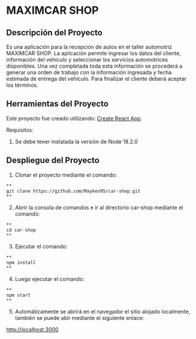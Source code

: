 # MAXIMCAR SHOP

## Descripción del Proyecto

Es una aplicación para la recepción de autos en el taller automotriz MAXIMCAR SHOP. La aplicación permite ingresar los datos del cliente, información del vehículo y seleccionar los servicios automotrices disponibles. Una vez completada toda esta información se procederá a generar una orden de trabajo con la información ingresada y fecha estimada de entrega del vehículo. Para finalizar el cliente deberá aceptar los términos.

## Herramientas del Proyecto

Este proyecto fue creado utilizando: [Create React App](https://github.com/facebook/create-react-app).

Requisitos: 

1. Se debe tener instalada la versión de Node 18.2.0


## Despliegue del Proyecto

1. Clonar el proyecto mediante el comando:
```
**
git clone https://github.com/Mayken95/car-shop.git
**

```
2. Abrir la consola de comandos e ir al directorio car-shop mediante el comando:
```
**
cd car-shop
**
```

3. Ejecutar el comando:
```
**
npm install
**

```

4. Luego ejecutar el comando:
```
**
npm start
**
```

5. Automáticamente se abrirá en el navegador el sitio alojado localmente, también se puede abir mediante el siguiente enlace:

 [http://localhost:3000](http://localhost:3000)



